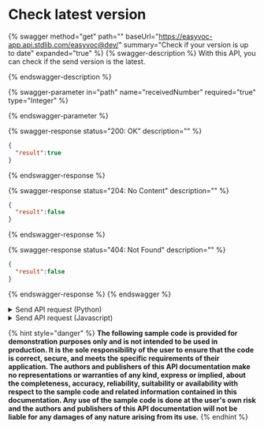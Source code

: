 # Check latest version

{% swagger method="get" path="" baseUrl="https://easyvoc-app.api.stdlib.com/easyvoc@dev/" summary="Check if your version is up to date" expanded="true" %}
{% swagger-description %}
With this API, you can check if the send version is the latest.


{% endswagger-description %}

{% swagger-parameter in="path" name="receivedNumber" required="true" type="Integer" %}

{% endswagger-parameter %}

{% swagger-response status="200: OK" description="" %}
```json
{
  "result":true
}
```
{% endswagger-response %}

{% swagger-response status="204: No Content" description="" %}
```json
{
  "result":false
}
```
{% endswagger-response %}

{% swagger-response status="404: Not Found" description="" %}
```json
{
  "result":false
}
```
{% endswagger-response %}
{% endswagger %}

<details>

<summary>Send API request (Python)</summary>

{% code lineNumbers="true" %}
```python
import requests

def send_request_to_api(receivedNumber):
    API_ENDPOINT = f"https://easyvoc-app.api.stdlib.com/easyvoc@dev/?receivedNumber={receivedNumber}"
    response = requests.get(API_ENDPOINT)
    return response.json()

if __name__ == '__main__':
    receivedNumber = int(input("Enter a number: "))
    result = send_request_to_api(receivedNumber)
    if result['result']:
        print("Result from API: True")
    else:
        print("Result from API: False")
```
{% endcode %}

</details>

<details>

<summary>Send API request (Javascript)</summary>

```javascript
const request = require("request");

function sendRequestToAPI(receivedNumber) {
  const API_ENDPOINT = `https://easyvoc-app.api.stdlib.com/easyvoc@dev/?receivedNumber=${receivedNumber}`;
  return new Promise((resolve, reject) => {
    request(API_ENDPOINT, (error, response, body) => {
      if (error) {
        reject(error);
      } else {
        resolve(JSON.parse(body));
      }
    });
  });
}

async function main() {
  const receivedNumber = Number(prompt("Enter a number:"));
  const result = await sendRequestToAPI(receivedNumber);
  if (result.result) {
    console.log("Result from API: True");
  } else {
    console.log("Result from API: False");
  }
}

main();

```

</details>

{% hint style="danger" %}
**The following sample code is provided for demonstration purposes only and is not intended to be used in production. It is the sole responsibility of the user to ensure that the code is correct, secure, and meets the specific requirements of their application. The authors and publishers of this API documentation make no representations or warranties of any kind, express or implied, about the completeness, accuracy, reliability, suitability or availability with respect to the sample code and related information contained in this documentation. Any use of the sample code is done at the user's own risk and the authors and publishers of this API documentation will not be liable for any damages of any nature arising from its use.**
{% endhint %}

